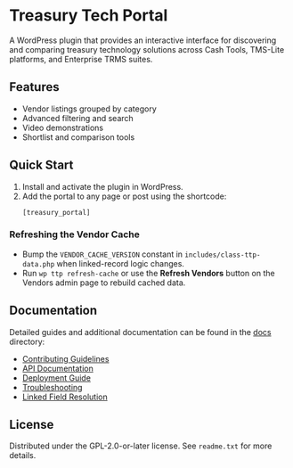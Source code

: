 # Treasury Tech Portal

A WordPress plugin that provides an interactive interface for discovering and comparing treasury technology solutions across Cash Tools, TMS-Lite platforms, and Enterprise TRMS suites.

## Features
- Vendor listings grouped by category
- Advanced filtering and search
- Video demonstrations
- Shortlist and comparison tools

## Quick Start
1. Install and activate the plugin in WordPress.
2. Add the portal to any page or post using the shortcode:
   ```
   [treasury_portal]
   ```

### Refreshing the Vendor Cache
- Bump the `VENDOR_CACHE_VERSION` constant in `includes/class-ttp-data.php` when linked-record logic changes.
- Run `wp ttp refresh-cache` or use the **Refresh Vendors** button on the Vendors admin page to rebuild cached data.

## Documentation
Detailed guides and additional documentation can be found in the [docs](docs/) directory:
- [Contributing Guidelines](docs/CONTRIBUTING.md)
- [API Documentation](docs/API.md)
- [Deployment Guide](docs/WORDPRESS-COM-DEPLOYMENT.md)
- [Troubleshooting](docs/TROUBLESHOOTING.md)
- [Linked Field Resolution](docs/LINKED_FIELDS.md)

## License
Distributed under the GPL-2.0-or-later license. See `readme.txt` for more details.
